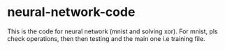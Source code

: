 # neural-network-code

This is the code for neural network (mnist and solving xor).
For mnist, pls check operations, then then testing and the main one i.e training file.
